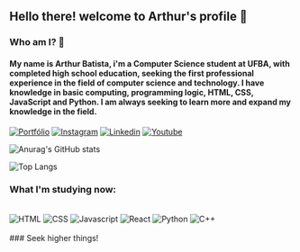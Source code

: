 ## Hello there! welcome to Arthur's profile 🤘

### Who am I? 🤔
#### My name is Arthur Batista, i'm a Computer Science student at UFBA, with completed high school education, seeking the first professional experience in the field of computer science and technology. I have knowledge in basic computing, programming logic, HTML, CSS, JavaScript and Python. I am always seeking to learn more and expand my knowledge in the field.

[![Portfólio](https://img.shields.io/badge/website-000000?style=for-the-badge&logo=About.me&logoColor=white)](https://arthur-batista.github.io/portfolio/)
[![Instagram](https://img.shields.io/badge/Instagram-E4405F?style=for-the-badge&logo=instagram&logoColor=white)](https://instagram.com/arthurbat12.as)
[![Linkedin](https://img.shields.io/badge/LinkedIn-0077B5?style=for-the-badge&logo=linkedin&logoColor=white)](https://www.linkedin.com/in/arthur-batista12/)
[![Youtube](https://img.shields.io/badge/YouTube-FF0000?style=for-the-badge&logo=youtube&logoColor=white)](https://www.youtube.com/@arthurbatista1205)



![Anurag's GitHub stats](https://github-readme-stats.vercel.app/api?username=Arthur-Batista&show_icons=true&theme=tokyonight)

![Top Langs](https://github-readme-stats.vercel.app/api/top-langs/?username=Arthur-Batista&theme=tokyonight)

### What I'm studying now:
<div style="inline_block"> </br>
    <img alt="HTML" src="https://img.shields.io/badge/HTML5-E34F26?style=for-the-badge&logo=html5&logoColor=white">
    <img alt="CSS" src="https://img.shields.io/badge/CSS3-1572B6?style=for-the-badge&logo=css3&logoColor=white">
    <img alt="Javascript" src="https://img.shields.io/badge/JavaScript-323330?style=for-the-badge&logo=javascript&logoColor=F7DF1E">
    <img alt="React" src="https://img.shields.io/badge/React-20232A?style=for-the-badge&logo=react&logoColor=61DAFB">
    <img alt="Python" src="https://img.shields.io/badge/Python-14354C?style=for-the-badge&logo=python&logoColor=white">
    <img alt="C++" src="https://img.shields.io/badge/C%2B%2B-00599C?style=for-the-badge&logo=c%2B%2B&logoColor=white">
</div>
</br>
### Seek higher things!
